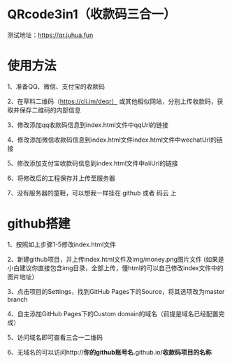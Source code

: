 # QRcode3in1（收款码三合一）
测试地址：https://qr.juhua.fun

# 使用方法
1、准备QQ、微信、支付宝的收款码

2、在草料二维码（https://cli.im/deqr） 或其他相似网站，分别上传收款码，获取并保存二维码的内部信息

3、修改添加qq收款码信息到index.html文件中qqUrl的链接

4、修改添加微信收款码信息到index.html文件index.html文件中wechatUrl的链接

5、修改添加支付宝收款码信息到index.html文件中aliUrl的链接

6、将修改后的工程保存并上传至服务器

7、没有服务器的童鞋，可以想我一样挂在 github 或者 码云 上

# github搭建
1、按照如上步骤1-5修改index.html文件

2、新建github项目，并上传index.html文件及img/money.png图片文件
(如果是小白建议你直接包含img目录，全部上传，懂html的可以自己修改index文件中的图片地址）

3、点击项目的Settings，找到GitHub Pages下的Source，将其选项改为master branch

4、自主添加GitHub Pages下的Custom domain的域名（前提是域名已经配置完成）

5、访问域名即可查看三合一二维码

6、无域名的可以访问http://**你的github账号名**.github.io/**收款码项目的名称**


